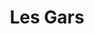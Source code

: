 ---
title: Les Gars
musicians:
  - name: Igor
    instrument: Guitare & Chant
    img: igor.jpg
    gif: igor.gif
  - name: Valentin
    instrument: Drums
    img: val.jpg
    gif: val.gif
    right: true
  - name: JP
    instrument: Basse
    img: jp.jpg
    gif: jp.gif
---